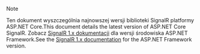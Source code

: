 > [!NOTE]
> <span data-ttu-id="5c06c-101">Ten dokument wyszczególnia najnowszej wersji biblioteki SignalR platformy ASP.NET Core.</span><span class="sxs-lookup"><span data-stu-id="5c06c-101">This document details the latest version of ASP.NET Core SignalR.</span></span> <span data-ttu-id="5c06c-102">Zobacz [SignalR 1.x dokumentacji](/aspnet/signalr/) dla wersji środowiska ASP.NET Framework.</span><span class="sxs-lookup"><span data-stu-id="5c06c-102">See the [SignalR 1.x documentation](/aspnet/signalr/) for the ASP.NET Framework version.</span></span>
